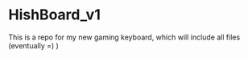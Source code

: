 # HishBoard_v1
This is a repo for my new gaming keyboard, which will include all files (eventually =) )
